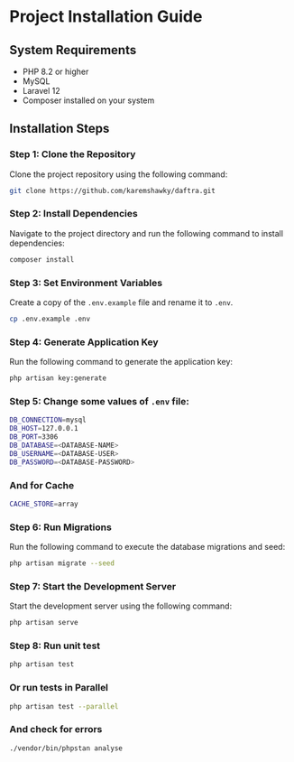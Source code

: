 

**Project Installation Guide**
=====================================

**System Requirements**
-----------------------

* PHP 8.2 or higher
* MySQL
* Laravel 12
* Composer installed on your system

**Installation Steps**
----------------------

### Step 1: Clone the Repository

 Clone the project repository using the following command:

```bash
git clone https://github.com/karemshawky/daftra.git
```

### Step 2: Install Dependencies

 Navigate to the project directory and run the following command to install dependencies:

```bash
composer install
```

### Step 3: Set Environment Variables

 Create a copy of the `.env.example` file and rename it to `.env`.

```bash
cp .env.example .env
```

### Step 4: Generate Application Key

 Run the following command to generate the application key:

```bash
php artisan key:generate
```

### Step 5: Change some values of `.env` file:
```bash
DB_CONNECTION=mysql
DB_HOST=127.0.0.1
DB_PORT=3306
DB_DATABASE=<DATABASE-NAME>
DB_USERNAME=<DATABASE-USER>
DB_PASSWORD=<DATABASE-PASSWORD>
```

### And for Cache
```bash
CACHE_STORE=array
```


### Step 6: Run Migrations

 Run the following command to execute the database migrations and seed:

```bash
php artisan migrate --seed
```

### Step 7: Start the Development Server

 Start the development server using the following command:

```bash
php artisan serve
```

### Step 8: Run unit test

```bash
php artisan test
```

### Or run tests in Parallel

```bash
php artisan test --parallel
```

### And check for  errors

```bash
./vendor/bin/phpstan analyse
```
